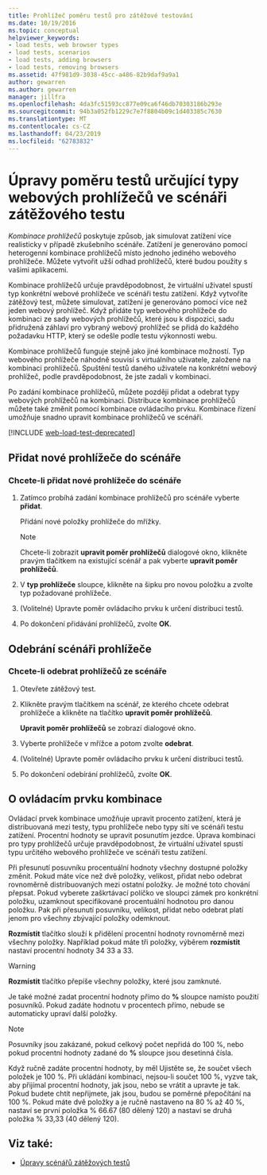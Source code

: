 ```yaml
---
title: Prohlížeč poměru testů pro zátěžové testování
ms.date: 10/19/2016
ms.topic: conceptual
helpviewer_keywords:
- load tests, web browser types
- load tests, scenarios
- load tests, adding browsers
- load tests, removing browsers
ms.assetid: 47f981d9-3038-45cc-a486-82b9daf9a9a1
author: gewarren
ms.author: gewarren
manager: jillfra
ms.openlocfilehash: 4da3fc51593cc877e09ca6f46db70303186b293e
ms.sourcegitcommit: 94b3a052fb1229c7e7f8804b09c1d403385c7630
ms.translationtype: MT
ms.contentlocale: cs-CZ
ms.lasthandoff: 04/23/2019
ms.locfileid: "62783832"
---
```

# <a name="edit-the-test-mix-to-specify-which-web-browsers-types-in-a-load-test-scenario"></a>Úpravy poměru testů určující typy webových prohlížečů ve scénáři zátěžového testu

*Kombinace prohlížečů* poskytuje způsob, jak simulovat zatížení více realisticky v případě zkušebního scénáře. Zatížení je generováno pomocí heterogenní kombinace prohlížečů místo jednoho jediného webového prohlížeče. Můžete vytvořit užší odhad prohlížečů, které budou použity s vašimi aplikacemi.

Kombinace prohlížečů určuje pravděpodobnost, že virtuální uživatel spustí typ konkrétní webové prohlížeče ve scénáři testu zatížení. Když vytvoříte zátěžový test, můžete simulovat, zatížení je generováno pomocí více než jeden webový prohlížeč. Když přidáte typ webového prohlížeče do kombinaci ze sady webových prohlížečů, které jsou k dispozici, sadu přidružená záhlaví pro vybraný webový prohlížeč se přidá do každého požadavku HTTP, který se odešle podle testu výkonnosti webu.

Kombinace prohlížečů funguje stejně jako jiné kombinace možností. Typ webového prohlížeče náhodně souvisí s virtuálního uživatele, založené na kombinaci prohlížečů. Spuštění testů daného uživatele na konkrétní webový prohlížeč, podle pravděpodobnost, že jste zadali v kombinaci.

Po zadání kombinace prohlížečů, můžete později přidat a odebrat typy webových prohlížečů na kombinaci. Distribuce kombinace prohlížečů můžete také změnit pomocí kombinace ovládacího prvku. Kombinace řízení umožňuje snadno upravit kombinace prohlížečů ve scénáři.

[!INCLUDE [web-load-test-deprecated](includes/web-load-test-deprecated.md)]

## <a name="add-new-browsers-to-a-scenario"></a>Přidat nové prohlížeče do scénáře

### <a name="to-add-new-browsers-to-a-scenario"></a>Chcete-li přidat nové prohlížeče do scénáře

1. Zatímco probíhá zadání kombinace prohlížečů pro scénáře vyberte **přidat**.

     Přidání nové položky prohlížeče do mřížky.

    > [!NOTE]
    > Chcete-li zobrazit **upravit poměr prohlížečů** dialogové okno, klikněte pravým tlačítkem na existující scénář a pak vyberte **upravit poměr prohlížečů**.

2. V **typ prohlížeče** sloupce, klikněte na šipku pro novou položku a zvolte typ požadované prohlížeče.

3. (Volitelné) Upravte poměr ovládacího prvku k určení distribuci testů.

4. Po dokončení přidávání prohlížečů, zvolte **OK**.

## <a name="remove-browsers-from-a-scenario"></a>Odebrání scénáři prohlížeče

### <a name="to-remove-browsers-from-a-scenario"></a>Chcete-li odebrat prohlížečů ze scénáře

1. Otevřete zátěžový test.

2. Klikněte pravým tlačítkem na scénář, ze kterého chcete odebrat prohlížeče a klikněte na tlačítko **upravit poměr prohlížečů**.

     **Upravit poměr prohlížečů** se zobrazí dialogové okno.

3. Vyberte prohlížeče v mřížce a potom zvolte **odebrat**.

4. (Volitelné) Upravte poměr ovládacího prvku k určení distribuci testů.

5. Po dokončení odebírání prohlížečů, zvolte **OK**.

## <a name="about-the-mix-control"></a>O ovládacím prvku kombinace

 Ovládací prvek kombinace umožňuje upravit procento zatížení, která je distribuovaná mezi testy, typu prohlížeče nebo typy sítí ve scénáři testu zatížení. Procentní hodnoty se upravit posunutím jezdce. Úprava kombinaci pro typy prohlížečů určuje pravděpodobnost, že virtuální uživatel spustí typu určitého webového prohlížeče ve scénáři testu zatížení.

 Při přesunutí posuvníku procentuální hodnoty všechny dostupné položky změnit. Pokud máte více než dvě položky, velikost, přidat nebo odebrat rovnoměrně distribuovaných mezi ostatní položky. Je možné toto chování přepsat. Pokud vyberete zaškrtávací políčko ve sloupci zámek pro konkrétní položku, uzamknout specifikované procentuální hodnotou pro danou položku. Pak při přesunutí posuvníku, velikost, přidat nebo odebrat platí jenom pro všechny zbývající položky odemknout.

 **Rozmístit** tlačítko slouží k přidělení procentní hodnoty rovnoměrně mezi všechny položky. Například pokud máte tři položky, výběrem **rozmístit** nastaví procentní hodnoty 34 33 a 33.

> [!WARNING]
> **Rozmístit** tlačítko přepíše všechny položky, které jsou zamknuté.

 Je také možné zadat procentní hodnoty přímo do **%** sloupce namísto použití posuvníků. Pokud zadáte hodnotu v procentech přímo, nebude se automaticky upraví další položky.

> [!NOTE]
> Posuvníky jsou zakázané, pokud celkový počet nepřidá do 100 %, nebo pokud procentní hodnoty zadané do **%** sloupce jsou desetinná čísla.

 Když ručně zadáte procentní hodnoty, by měl Ujistěte se, že součet všech položek je 100 %. Při ukládání kombinaci, nejsou-li součet 100 %, vyzve tak, aby přijímal procentní hodnoty, jak jsou, nebo se vrátit a upravte je tak. Pokud budete chtít nepřijmete, jak jsou, budou se poměrné přepočítání na 100 %.  Pokud máte dvě položky a je ručně nastaveno na 80 % až 40 %, nastaví se první položka % 66.67 (80 dělený 120) a nastaví se druhá položka % 33,33 (40 dělený 120).

## <a name="see-also"></a>Viz také:

- [Úpravy scénářů zátěžových testů](../test/edit-load-test-scenarios.md)